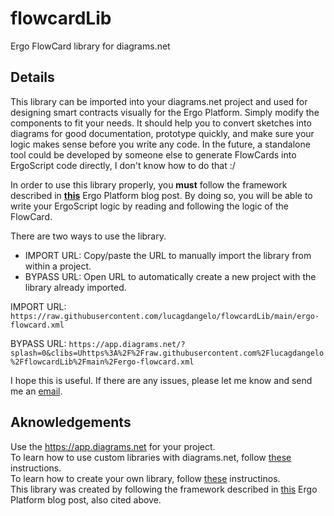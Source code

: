 # flowcardLib
Ergo FlowCard library for diagrams.net

## Details
This library can be imported into your diagrams.net project and used for designing smart contracts visually for the Ergo Platform. Simply modify the components to fit your needs. It should help you to convert sketches into diagrams for good documentation, prototype quickly, and make sure your logic makes sense before you write any code. In the future, a standalone tool could be developed by someone else to generate FlowCards into ErgoScript code directly, I don't know how to do that :/

In order to use this library properly, you **must** follow the framework described in [**this**](https://ergoplatform.org/en/blog/2020_04_29_flow_cards/) Ergo Platform blog post. By doing so, you will be able to write your ErgoScript logic by reading and following the logic of the FlowCard.

There are two ways to use the library.
  - IMPORT URL: Copy/paste the URL to manually import the library from within a project. 
  - BYPASS URL: Open URL to automatically create a new project with the library already imported.

IMPORT URL: `https://raw.githubusercontent.com/lucagdangelo/flowcardLib/main/ergo-flowcard.xml`

BYPASS URL: `https://app.diagrams.net/?splash=0&clibs=Uhttps%3A%2F%2Fraw.githubusercontent.com%2Flucagdangelo%2FflowcardLib%2Fmain%2Fergo-flowcard.xml`

I hope this is useful. If there are any issues, please let me know and send me an [email](ldgaetano@protonmail.com).

## Aknowledgements
Use the <https://app.diagrams.net> for your project. \
To learn how to use custom libraries with diagrams.net, follow [these](https://www.diagrams.net/blog/custom-libraries) instructions. \
To learn how to create your own library, follow [these](https://jgraph.github.io/drawio-libs/) instructinos. \
This library was created by following the framework described in [this](https://ergoplatform.org/en/blog/2020_04_29_flow_cards/) Ergo Platform blog post, also cited above.
